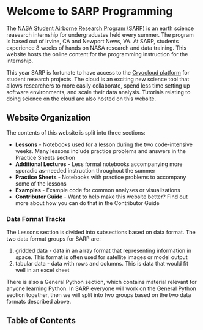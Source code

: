 # Welcome to SARP Programming

The [NASA Student Airborne Research Program (SARP)](https://www.nasa.gov/centers/ames/earthscience/programs/airbornescience/studentairborneresearchprogram) is an earth science reasearch internship for undergraduates held every summer. The program is based out of Irvine, CA and Newport News, VA. At SARP, students experience 8 weeks of hands on NASA research and data training. This website hosts the online content for the programming instruction for the internship.

This year SARP is fortunate to have access to the [Cryocloud platform](https://book.cryointhecloud.com/intro.html) for student research projects. The cloud is an exciting new science tool that allows researchers to more easily collaborate, spend less time setting up software environments, and scale their data analysis. Tutorials relating to doing science on the cloud are also hosted on this website.

## Website Organization
The contents of this website is split into three sections:

* **Lessons** - Notebooks used for a lesson during the two code-intensive weeks. Many lessons include practice problems and answers in the Practice Sheets section
* **Additional Lectures** - Less formal notebooks accompanying more sporadic as-needed instruction throughout the summer
* **Practice Sheets** - Notebooks with practice problems to accompany some of the lessons
* **Examples** - Example code for common analyses or visualizations
* **Contributor Guide** - Want to help make this website better? Find out more about how you can do that in the Contributor Guide

### Data Format Tracks
The Lessons section is divided into subsections based on data format. The two data format groups for SARP are:
1. gridded data - data in an array format that representing information in space. This format is often used for satellite images or model output
2. tabular data - data with rows and columns. This is data that would fit well in an excel sheet

There is also a General Python section, which contains material relevant for anyone learning Python. In SARP everyone will work on the General Python section together, then we will split into two groups based on the two data formats described above.


## Table of Contents

```{tableofcontents}
```
